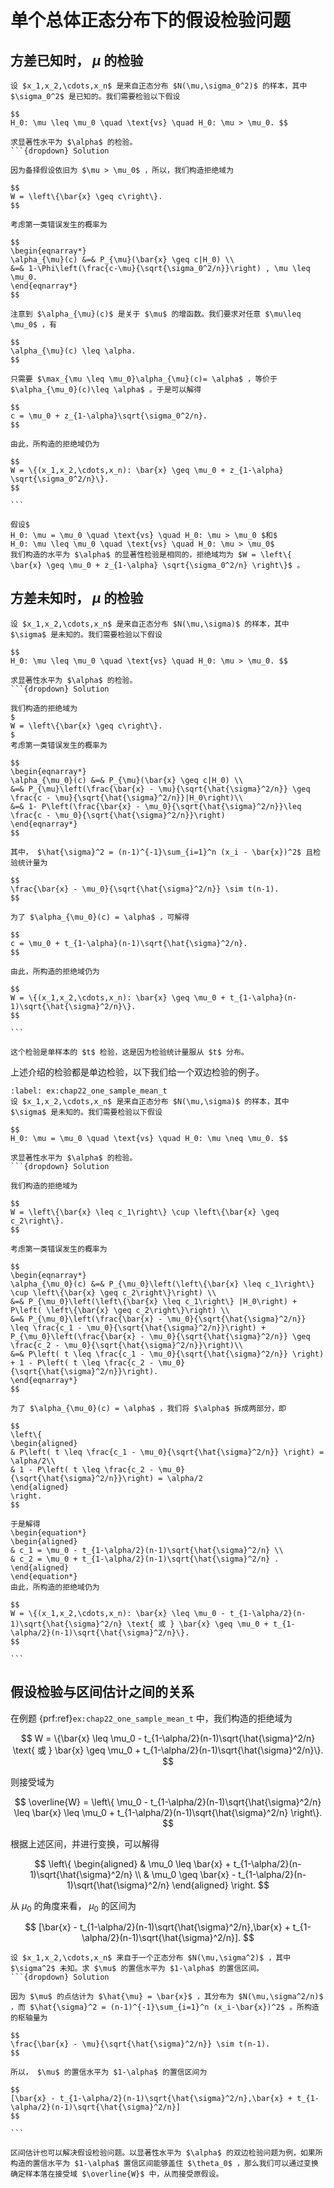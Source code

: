 # 单个总体正态分布下的假设检验问题
## 方差已知时， $\mu$ 的检验

`````{prf:example}
设 $x_1,x_2,\cdots,x_n$ 是来自正态分布 $N(\mu,\sigma_0^2)$ 的样本，其中 $\sigma_0^2$ 是已知的。我们需要检验以下假设

$$
H_0: \mu \leq \mu_0 \quad \text{vs} \quad H_0: \mu > \mu_0. $$

求显著性水平为 $\alpha$ 的检验。
```{dropdown} Solution

因为备择假设依旧为 $\mu > \mu_0$ ，所以，我们构造拒绝域为

$$
W = \left\{\bar{x} \geq c\right\}.
$$

考虑第一类错误发生的概率为

$$
\begin{eqnarray*}
\alpha_{\mu}(c) &=& P_{\mu}(\bar{x} \geq c|H_0) \\
&=& 1-\Phi\left(\frac{c-\mu}{\sqrt{\sigma_0^2/n}}\right) , \mu \leq \mu_0.
\end{eqnarray*}
$$

注意到 $\alpha_{\mu}(c)$ 是关于 $\mu$ 的增函数。我们要求对任意 $\mu\leq \mu_0$ ，有

$$
\alpha_{\mu}(c) \leq \alpha.
$$

只需要 $\max_{\mu \leq \mu_0}\alpha_{\mu}(c)= \alpha$ ，等价于 $\alpha_{\mu_0}(c)\leq \alpha$ 。于是可以解得

$$
c = \mu_0 + z_{1-\alpha}\sqrt{\sigma_0^2/n}.
$$

由此，所构造的拒绝域仍为

$$
W = \{(x_1,x_2,\cdots,x_n): \bar{x} \geq \mu_0 + z_{1-\alpha} \sqrt{\sigma_0^2/n}\}.
$$

```
`````

```{admonition} Remark
假设$
H_0: \mu = \mu_0 \quad \text{vs} \quad H_0: \mu > \mu_0 $和$ 
H_0: \mu \leq \mu_0 \quad \text{vs} \quad H_0: \mu > \mu_0$
我们构造的水平为 $\alpha$ 的显著性检验是相同的，拒绝域均为 $W = \left\{ \bar{x} \geq \mu_0 + z_{1-\alpha} \sqrt{\sigma_0^2/n} \right\}$ 。
```

## 方差未知时， $\mu$ 的检验

`````{prf:example}
设 $x_1,x_2,\cdots,x_n$ 是来自正态分布 $N(\mu,\sigma)$ 的样本，其中 $\sigma$ 是未知的。我们需要检验以下假设

$$
H_0: \mu \leq \mu_0 \quad \text{vs} \quad H_0: \mu > \mu_0. $$

求显著性水平为 $\alpha$ 的检验。
```{dropdown} Solution

我们构造的拒绝域为
$
W = \left\{\bar{x} \geq c\right\}.
$
考虑第一类错误发生的概率为

$$
\begin{eqnarray*}
\alpha_{\mu_0}(c) &=& P_{\mu}(\bar{x} \geq c|H_0) \\
&=& P_{\mu}\left(\frac{\bar{x} - \mu}{\sqrt{\hat{\sigma}^2/n}} \geq \frac{c - \mu}{\sqrt{\hat{\sigma}^2/n}}|H_0\right)\\
&=& 1- P\left(\frac{\bar{x} - \mu_0}{\sqrt{\hat{\sigma}^2/n}}\leq \frac{c - \mu_0}{\sqrt{\hat{\sigma}^2/n}}\right)
\end{eqnarray*}
$$

其中， $\hat{\sigma}^2 = (n-1)^{-1}\sum_{i=1}^n (x_i - \bar{x})^2$ 且检验统计量为

$$
\frac{\bar{x} - \mu_0}{\sqrt{\hat{\sigma}^2/n}} \sim t(n-1).
$$

为了 $\alpha_{\mu_0}(c) = \alpha$ ，可解得

$$
c = \mu_0 + t_{1-\alpha}(n-1)\sqrt{\hat{\sigma}^2/n}.
$$

由此，所构造的拒绝域仍为

$$
W = \{(x_1,x_2,\cdots,x_n): \bar{x} \geq \mu_0 + t_{1-\alpha}(n-1)\sqrt{\hat{\sigma}^2/n}\}.
$$

```
`````

```{admonition} Remark
这个检验是单样本的 $t$ 检验，这是因为检验统计量服从 $t$ 分布。
```

上述介绍的检验都是单边检验，以下我们给一个双边检验的例子。

`````{prf:example} 
:label: ex:chap22_one_sample_mean_t
设 $x_1,x_2,\cdots,x_n$ 是来自正态分布 $N(\mu,\sigma)$ 的样本，其中 $\sigma$ 是未知的。我们需要检验以下假设

$$
H_0: \mu = \mu_0 \quad \text{vs} \quad H_0: \mu \neq \mu_0. $$

求显著性水平为 $\alpha$ 的检验。
```{dropdown} Solution

我们构造的拒绝域为

$$
W = \left\{\bar{x} \leq c_1\right\} \cup \left\{\bar{x} \geq c_2\right\}.
$$

考虑第一类错误发生的概率为

$$
\begin{eqnarray*}
\alpha_{\mu_0}(c) &=& P_{\mu_0}\left(\left\{\bar{x} \leq c_1\right\} \cup \left\{\bar{x} \geq c_2\right\}\right) \\
&=& P_{\mu_0}\left(\left\{\bar{x} \leq c_1\right\} |H_0\right) + P\left( \left\{\bar{x} \geq c_2\right\}\right) \\
&=& P_{\mu_0}\left(\frac{\bar{x} - \mu_0}{\sqrt{\hat{\sigma}^2/n}} \leq \frac{c_1 - \mu_0}{\sqrt{\hat{\sigma}^2/n}}\right) + P_{\mu_0}\left(\frac{\bar{x} - \mu_0}{\sqrt{\hat{\sigma}^2/n}} \geq \frac{c_2 - \mu_0}{\sqrt{\hat{\sigma}^2/n}}\right)\\
&=& P\left( t \leq \frac{c_1 - \mu_0}{\sqrt{\hat{\sigma}^2/n}} \right) + 1 - P\left( t \leq \frac{c_2 - \mu_0}{\sqrt{\hat{\sigma}^2/n}}\right).
\end{eqnarray*}
$$

为了 $\alpha_{\mu_0}(c) = \alpha$ ，我们将 $\alpha$ 拆成两部分，即

$$
\left\{
\begin{aligned}
& P\left( t \leq \frac{c_1 - \mu_0}{\sqrt{\hat{\sigma}^2/n}} \right) = \alpha/2\\
& 1 - P\left( t \leq \frac{c_2 - \mu_0}{\sqrt{\hat{\sigma}^2/n}}\right) = \alpha/2
\end{aligned}
\right.
$$

于是解得
\begin{equation*}
\begin{aligned}
& c_1 = \mu_0 - t_{1-\alpha/2}(n-1)\sqrt{\hat{\sigma}^2/n} \\
& c_2 = \mu_0 + t_{1-\alpha/2}(n-1)\sqrt{\hat{\sigma}^2/n} .
\end{aligned}
\end{equation*}
由此，所构造的拒绝域仍为

$$
W = \{(x_1,x_2,\cdots,x_n): \bar{x} \leq \mu_0 - t_{1-\alpha/2}(n-1)\sqrt{\hat{\sigma}^2/n} \text{ 或 } \bar{x} \geq \mu_0 + t_{1-\alpha/2}(n-1)\sqrt{\hat{\sigma}^2/n}\}.
$$

```
`````
## 假设检验与区间估计之间的关系
在例题 {prf:ref}`ex:chap22_one_sample_mean_t` 中，我们构造的拒绝域为

$$
W = \{\bar{x} \leq \mu_0 - t_{1-\alpha/2}(n-1)\sqrt{\hat{\sigma}^2/n} \text{ 或 } \bar{x} \geq \mu_0 + t_{1-\alpha/2}(n-1)\sqrt{\hat{\sigma}^2/n}\}.
$$

则接受域为

$$
\overline{W} = \left\{ \mu_0 - t_{1-\alpha/2}(n-1)\sqrt{\hat{\sigma}^2/n} \leq \bar{x} \leq \mu_0 + t_{1-\alpha/2}(n-1)\sqrt{\hat{\sigma}^2/n} \right\}.
$$

根据上述区间，并进行变换，可以解得

$$
\left\{
\begin{aligned}
& \mu_0 \leq \bar{x} + t_{1-\alpha/2}(n-1)\sqrt{\hat{\sigma}^2/n} \\
& \mu_0 \geq \bar{x} - t_{1-\alpha/2}(n-1)\sqrt{\hat{\sigma}^2/n}
\end{aligned}
\right.
$$

从 $\mu_0$ 的角度来看， $\mu_0$ 的区间为

$$
[\bar{x} - t_{1-\alpha/2}(n-1)\sqrt{\hat{\sigma}^2/n},\bar{x} + t_{1-\alpha/2}(n-1)\sqrt{\hat{\sigma}^2/n}].
$$

`````{prf:example}
设 $x_1,x_2,\cdots,x_n$ 来自于一个正态分布 $N(\mu,\sigma^2)$ ，其中 $\sigma^2$ 未知。求 $\mu$ 的置信水平为 $1-\alpha$ 的置信区间。
```{dropdown} Solution

因为 $\mu$ 的点估计为 $\hat{\mu} = \bar{x}$ ，其分布为 $N(\mu,\sigma^2/n)$ ，而 $\hat{\sigma}^2 = (n-1)^{-1}\sum_{i=1}^n (x_i-\bar{x})^2$ 。所构造的枢轴量为

$$
\frac{\bar{x} - \mu}{\sqrt{\hat{\sigma}^2/n}} \sim t(n-1).
$$

所以， $\mu$ 的置信水平为 $1-\alpha$ 的置信区间为

$$
[\bar{x} - t_{1-\alpha/2}(n-1)\sqrt{\hat{\sigma}^2/n},\bar{x} + t_{1-\alpha/2}(n-1)\sqrt{\hat{\sigma}^2/n}]
$$

```
`````

```{admonition} Remark
区间估计也可以解决假设检验问题。以显著性水平为 $\alpha$ 的双边检验问题为例，如果所构造的置信水平为 $1-\alpha$ 置信区间能够盖住 $\theta_0$ ，那么我们可以通过变换确定样本落在接受域 $\overline{W}$ 中，从而接受原假设。
```